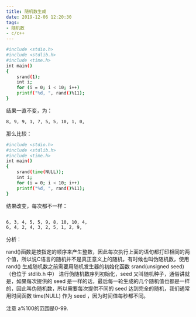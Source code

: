 ```yaml
---
title: 随机数生成
date: 2019-12-06 12:20:30
tags:
- 随机数
- c/c++
---
```


```bash
#include <stdio.h>
#include <stdlib.h>
#include <time.h>
int main()
{
    srand(1);
    int i;
    for (i = 0; i < 10; i++)
    printf("%d, ", rand()%11); 
} 
```
结果一直不变，为：
```bash
8, 9, 9, 1, 7, 5, 5, 10, 1, 0,
```

那么比较：
```bash
#include <stdio.h>
#include <stdlib.h>
#include <time.h>
int main()
{
    srand(time(NULL));
    int i;
    for (i = 0; i < 10; i++)
    printf("%d, ", rand()%11); 
} 
```
结果改变，每次都不一样：
```bash

6, 3, 4, 5, 5, 9, 8, 10, 10, 4,
6, 4, 2, 4, 3, 2, 5, 1, 2, 9,

```

分析：

rand()函数是按指定的顺序来产生整数，因此每次执行上面的语句都打印相同的两个值，所以说C语言的随机并不是真正意义上的随机，有时候也叫伪随机数，使用 rand() 生成随机数之前需要用随机发生器的初始化函数 srand(unsigned seed)（也位于 stdlib.h 中） 进行伪随机数序列初始化，seed 又叫随机种子，通俗讲就是，如果每次提供的 seed 是一样的话，最后每一轮生成的几个随机值也都是一样的，因此叫伪随机数，所以需要每次提供不同的 seed 达到完全的随机，我们通常用时间函数 time(NULL) 作为 seed ，因为时间值每秒都不同。

注意 a%100的范围是0-99.
